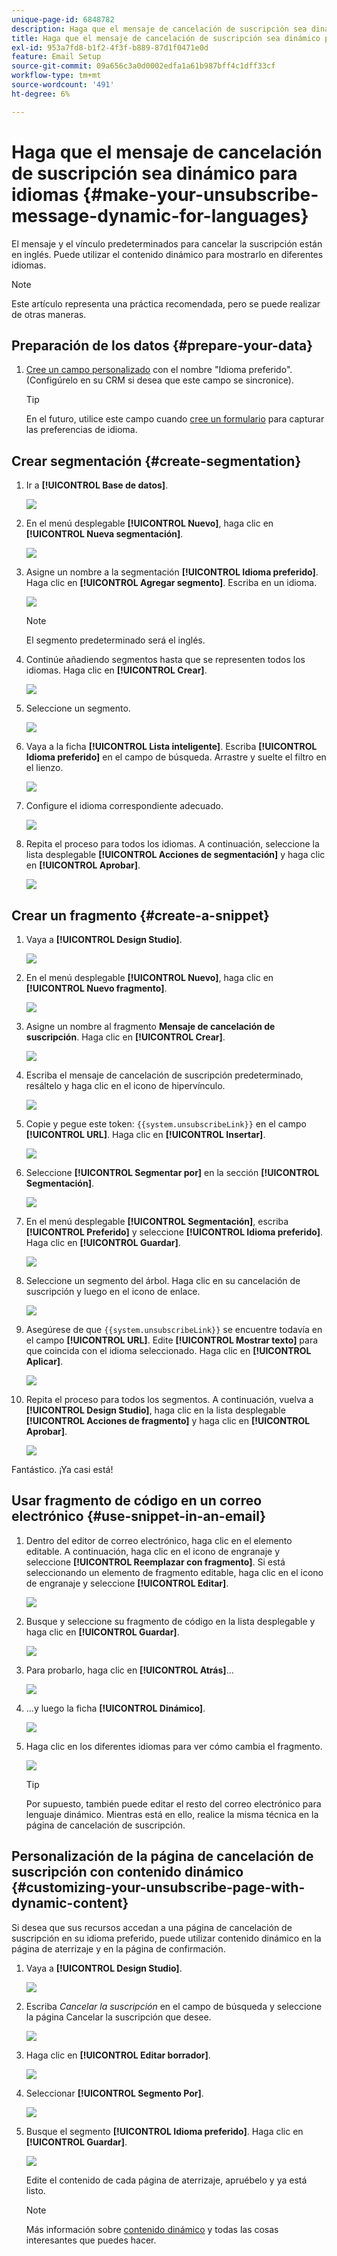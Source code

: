 ```yaml
---
unique-page-id: 6848782
description: Haga que el mensaje de cancelación de suscripción sea dinámico para idiomas - Documentos de Marketo - Documentación del producto
title: Haga que el mensaje de cancelación de suscripción sea dinámico para idiomas
exl-id: 953a7fd8-b1f2-4f3f-b889-87d1f0471e0d
feature: Email Setup
source-git-commit: 09a656c3a0d0002edfa1a61b987bff4c1dff33cf
workflow-type: tm+mt
source-wordcount: '491'
ht-degree: 6%

---
```


# Haga que el mensaje de cancelación de suscripción sea dinámico para idiomas {#make-your-unsubscribe-message-dynamic-for-languages}

El mensaje y el vínculo predeterminados para cancelar la suscripción están en inglés. Puede utilizar el contenido dinámico para mostrarlo en diferentes idiomas.

>[!NOTE]
>
>Este artículo representa una práctica recomendada, pero se puede realizar de otras maneras.

## Preparación de los datos {#prepare-your-data}

1. [Cree un campo personalizado](/help/marketo/product-docs/administration/field-management/create-a-custom-field-in-marketo.md) con el nombre &quot;Idioma preferido&quot;. (Configúrelo en su CRM si desea que este campo se sincronice).

   >[!TIP]
   >
   >En el futuro, utilice este campo cuando [cree un formulario](/help/marketo/product-docs/demand-generation/forms/creating-a-form/create-a-form.md) para capturar las preferencias de idioma.

## Crear segmentación {#create-segmentation}

1. Ir a **[!UICONTROL Base de datos]**.

   ![](assets/make-your-unsubscribe-message-dynamic-for-languages-1.png)

1. En el menú desplegable **[!UICONTROL Nuevo]**, haga clic en **[!UICONTROL Nueva segmentación]**.

   ![](assets/make-your-unsubscribe-message-dynamic-for-languages-2.png)

1. Asigne un nombre a la segmentación **[!UICONTROL Idioma preferido]**. Haga clic en **[!UICONTROL Agregar segmento]**. Escriba en un idioma.

   ![](assets/make-your-unsubscribe-message-dynamic-for-languages-3.png)

   >[!NOTE]
   >
   >El segmento predeterminado será el inglés.

1. Continúe añadiendo segmentos hasta que se representen todos los idiomas. Haga clic en **[!UICONTROL Crear]**.

   ![](assets/make-your-unsubscribe-message-dynamic-for-languages-4.png)

1. Seleccione un segmento.

   ![](assets/make-your-unsubscribe-message-dynamic-for-languages-5.png)

1. Vaya a la ficha **[!UICONTROL Lista inteligente]**. Escriba **[!UICONTROL Idioma preferido]** en el campo de búsqueda. Arrastre y suelte el filtro en el lienzo.

   ![](assets/make-your-unsubscribe-message-dynamic-for-languages-6.png)

1. Configure el idioma correspondiente adecuado.

   ![](assets/make-your-unsubscribe-message-dynamic-for-languages-7.png)

1. Repita el proceso para todos los idiomas. A continuación, seleccione la lista desplegable **[!UICONTROL Acciones de segmentación]** y haga clic en **[!UICONTROL Aprobar]**.

   ![](assets/make-your-unsubscribe-message-dynamic-for-languages-8.png)

## Crear un fragmento {#create-a-snippet}

1. Vaya a **[!UICONTROL Design Studio]**.

   ![](assets/make-your-unsubscribe-message-dynamic-for-languages-9.png)

1. En el menú desplegable **[!UICONTROL Nuevo]**, haga clic en **[!UICONTROL Nuevo fragmento]**.

   ![](assets/make-your-unsubscribe-message-dynamic-for-languages-10.png)

1. Asigne un nombre al fragmento **Mensaje de cancelación de suscripción**. Haga clic en **[!UICONTROL Crear]**.

   ![](assets/make-your-unsubscribe-message-dynamic-for-languages-11.png)

1. Escriba el mensaje de cancelación de suscripción predeterminado, resáltelo y haga clic en el icono de hipervínculo.

   ![](assets/make-your-unsubscribe-message-dynamic-for-languages-12.png)

1. Copie y pegue este token: `{{system.unsubscribeLink}}` en el campo **[!UICONTROL URL]**. Haga clic en **[!UICONTROL Insertar]**.

   ![](assets/make-your-unsubscribe-message-dynamic-for-languages-13.png)

1. Seleccione **[!UICONTROL Segmentar por]** en la sección **[!UICONTROL Segmentación]**.

   ![](assets/make-your-unsubscribe-message-dynamic-for-languages-14.png)

1. En el menú desplegable **[!UICONTROL Segmentación]**, escriba **[!UICONTROL Preferido]** y seleccione **[!UICONTROL Idioma preferido]**. Haga clic en **[!UICONTROL Guardar]**.

   ![](assets/make-your-unsubscribe-message-dynamic-for-languages-15.png)

1. Seleccione un segmento del árbol. Haga clic en su cancelación de suscripción y luego en el icono de enlace.

   ![](assets/make-your-unsubscribe-message-dynamic-for-languages-16.png)

1. Asegúrese de que `{{system.unsubscribeLink}}` se encuentre todavía en el campo **[!UICONTROL URL]**. Edite **[!UICONTROL Mostrar texto]** para que coincida con el idioma seleccionado. Haga clic en **[!UICONTROL Aplicar]**.

   ![](assets/make-your-unsubscribe-message-dynamic-for-languages-17.png)

1. Repita el proceso para todos los segmentos. A continuación, vuelva a **[!UICONTROL Design Studio]**, haga clic en la lista desplegable **[!UICONTROL Acciones de fragmento]** y haga clic en **[!UICONTROL Aprobar]**.

   ![](assets/make-your-unsubscribe-message-dynamic-for-languages-18.png)

Fantástico. ¡Ya casi está!

## Usar fragmento de código en un correo electrónico {#use-snippet-in-an-email}

1. Dentro del editor de correo electrónico, haga clic en el elemento editable. A continuación, haga clic en el icono de engranaje y seleccione **[!UICONTROL Reemplazar con fragmento]**. Si está seleccionando un elemento de fragmento editable, haga clic en el icono de engranaje y seleccione **[!UICONTROL Editar]**.

   ![](assets/make-your-unsubscribe-message-dynamic-for-languages-19.png)

1. Busque y seleccione su fragmento de código en la lista desplegable y haga clic en **[!UICONTROL Guardar]**.

   ![](assets/make-your-unsubscribe-message-dynamic-for-languages-20.png)

1. Para probarlo, haga clic en **[!UICONTROL Atrás]**...

   ![](assets/make-your-unsubscribe-message-dynamic-for-languages-21.png)

1. ...y luego la ficha **[!UICONTROL Dinámico]**.

   ![](assets/make-your-unsubscribe-message-dynamic-for-languages-22.png)

1. Haga clic en los diferentes idiomas para ver cómo cambia el fragmento.

   ![](assets/make-your-unsubscribe-message-dynamic-for-languages-23.png)

   >[!TIP]
   >
   >Por supuesto, también puede editar el resto del correo electrónico para lenguaje dinámico. Mientras está en ello, realice la misma técnica en la página de cancelación de suscripción.

## Personalización de la página de cancelación de suscripción con contenido dinámico {#customizing-your-unsubscribe-page-with-dynamic-content}

Si desea que sus recursos accedan a una página de cancelación de suscripción en su idioma preferido, puede utilizar contenido dinámico en la página de aterrizaje y en la página de confirmación.

1. Vaya a **[!UICONTROL Design Studio]**.

   ![](assets/make-your-unsubscribe-message-dynamic-for-languages-24.png)

1. Escriba _Cancelar la suscripción_ en el campo de búsqueda y seleccione la página Cancelar la suscripción que desee.

   ![](assets/make-your-unsubscribe-message-dynamic-for-languages-25.png)

1. Haga clic en **[!UICONTROL Editar borrador]**.

   ![](assets/make-your-unsubscribe-message-dynamic-for-languages-26.png)

1. Seleccionar **[!UICONTROL Segmento Por]**.

   ![](assets/make-your-unsubscribe-message-dynamic-for-languages-27.png)

1. Busque el segmento **[!UICONTROL Idioma preferido]**. Haga clic en **[!UICONTROL Guardar]**.

   ![](assets/make-your-unsubscribe-message-dynamic-for-languages-28.png)

   Edite el contenido de cada página de aterrizaje, apruébelo y ya está listo.

   >[!NOTE]
   >
   >Más información sobre [contenido dinámico](/help/marketo/product-docs/personalization/segmentation-and-snippets/segmentation/understanding-dynamic-content.md) y todas las cosas interesantes que puedes hacer.
